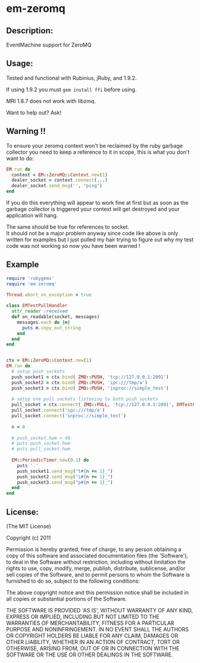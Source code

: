 # em-zeromq #

## Description: ##

EventMachine support for ZeroMQ

## Usage: ##

Tested and functional with Rubinius, jRuby, and 1.9.2.

If using 1.9.2 you must `gem install ffi` before using.

MRI 1.8.7 does not work with libzmq.

Want to help out? Ask!

## Warning !! ##

To ensure your zeromq context won't be reclaimed by the ruby garbage collector you need
to keep a reference to it in scope, this is what you don't want to do:

```ruby
EM.run do
  context = EM::ZeroMQ::Context.new(1)
  dealer_socket = context.connect(...)
  dealer_socket.send_msg('', "ping")
end
```

If you do this everything will appear to work fine at first but as soon as the garbage collector
is triggered your context will get destroyed and your application will hang.

The same should be true for references to socket.  
It should not be a major problem anyway since code like above is only written for examples
but I just pulled my hair trying to figure out why my test code was not working so now you
have been warned !


## Example ##
```ruby
require 'rubygems'
require 'em-zeromq'
    
Thread.abort_on_exception = true

class EMTestPullHandler
  attr_reader :received
  def on_readable(socket, messages)
    messages.each do |m|
      puts m.copy_out_string
    end
  end
end


ctx = EM::ZeroMQ::Context.new(1)
EM.run do
  # setup push sockets
  push_socket1 = ctx.bind( ZMQ::PUSH, 'tcp://127.0.0.1:2091')
  push_socket2 = ctx.bind( ZMQ::PUSH, 'ipc:///tmp/a')
  push_socket3 = ctx.bind( ZMQ::PUSH, 'inproc://simple_test')
  
  # setup one pull sockets listening to both push sockets
  pull_socket = ctx.connect( ZMQ::PULL, 'tcp://127.0.0.1:2091', EMTestPullHandler.new)
  pull_socket.connect('ipc:///tmp/a')
  pull_socket.connect('inproc://simple_test')
  
  n = 0
  
  # push_socket.hwm = 40
  # puts push_socket.hwm
  # puts pull_socket.hwm
  
  EM::PeriodicTimer.new(0.1) do
    puts '.'
    push_socket1.send_msg("t#{n += 1}_")
    push_socket2.send_msg("i#{n += 1}_")
    push_socket3.send_msg("p#{n += 1}_")
  end
end
```

## License: ##

(The MIT License)

Copyright (c) 2011

Permission is hereby granted, free of charge, to any person obtaining
a copy of this software and associated documentation files (the
'Software'), to deal in the Software without restriction, including
without limitation the rights to use, copy, modify, merge, publish,
distribute, sublicense, and/or sell copies of the Software, and to
permit persons to whom the Software is furnished to do so, subject to
the following conditions:

The above copyright notice and this permission notice shall be
included in all copies or substantial portions of the Software.

THE SOFTWARE IS PROVIDED 'AS IS', WITHOUT WARRANTY OF ANY KIND,
EXPRESS OR IMPLIED, INCLUDING BUT NOT LIMITED TO THE WARRANTIES OF
MERCHANTABILITY, FITNESS FOR A PARTICULAR PURPOSE AND NONINFRINGEMENT.
IN NO EVENT SHALL THE AUTHORS OR COPYRIGHT HOLDERS BE LIABLE FOR ANY
CLAIM, DAMAGES OR OTHER LIABILITY, WHETHER IN AN ACTION OF CONTRACT,
TORT OR OTHERWISE, ARISING FROM, OUT OF OR IN CONNECTION WITH THE
SOFTWARE OR THE USE OR OTHER DEALINGS IN THE SOFTWARE.
